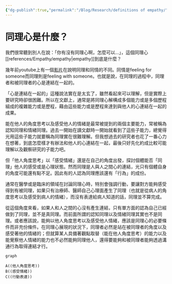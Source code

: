```yaml
---
{"dg-publish":true,"permalink":"/Blog/Research/definitions of empathy/","title":"同理心也是多元","tags":["blog","empathy"]}
---
```



# 同理心是什麼？

我們很常聽到別人在說：「你有沒有同理心啊，怎麼可以…」，這個同理心[[references/Empathy/empathy\|empathy]]到底是什麼？

幾年前youtube上有一個[影片](https://youtu.be/1Evwgu369Jw)在說明同理和同情的不同。同情是feeling for someone而同理則是feeling with someone。也就是說，在同理的過程中，同理者和被同理者的心是連結在一起的。

「心是連結在一起的」這種說法實在是太玄了，雖然看起來可以理解，但是實際上要研究時卻很困難。所以在文獻上，通常是將同理心解構成多個能力或是多個歷程組成的複雜能力或是歷程，藉由這些能力或是歷程來達到與他人的心連結在一起的成果。

能在他人的角度思考以及感受他人的情緒是最常被提到的兩個主要能力，常被稱為認知同理和情緒同理。過去一開始在讀文獻時一開始就看到了這些子能力，總覺得光用這些子能力就要稱為同理實在很難理解。但我想過去的研究者也花了一番心力在想著，到底怎麼樣才有辦法和他人的心連結在一起，最後只好先化約成比較可能理解以及觀察研究的子能力吧。

但「他人角度思考」以「感受情緒」還是在自己的角度出發，探討個體能否「同理」他人的感受或是心理狀態。然而同理是人與人之間心的連結，光只有個體自身的角度可能還有點不足。因此有的人認為同理應該還有「行為」的成份。

通常在醫學或是臨床的領域在討論同理心時，特別會強調行動，要讓對方能夠感受得到有被同理，如果只有治療師、醫師自己心理面產生了同理（也就是從病人的角度思考以及感受到病人的情緒），而沒有表達給病人知道的話，同理並不算完成。

從這個角度來看，如果人和人之間的心沒有產生連結，只有單方面的認為自己已經做到了同理，並不是真同理。而前面所謂的認知同理以及情緒同理其實也不是同理。或者應該說，能夠以他人角度思考以及感受他人情緒，應該是同理心的必要條件而非充份條件。在同理心展現的狀況下，同理者必然是站在被同理者的角度以及感受著他的情緒的；但就算某人具備著觀點取替（能在他人角度思考）的能力以及能覺察他人情緒的能力也不必然能夠同理他人，還得要能夠和被同理者能夠透過溝通行為取得連結才行。

```mermaid
graph

A((他人角度思考))
B((感受情緒))
C((行動表達))
```

